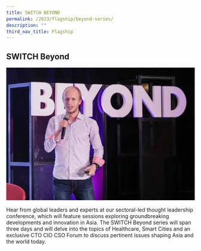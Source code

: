 ```yaml
---
title: SWITCH BEYOND
permalink: /2023/flagship/beyond-series/
description: ""
third_nav_title: Flagship
---
```

## SWITCH Beyond 

![](/images/2023/switch%20beyond%20series%20(flagship).jpg)

Hear from global leaders and experts  at our sectoral-led thought leadership conference, which will feature sessions exploring groundbreaking developments and  innovation in Asia. The SWITCH Beyond series will span three days and will delve into the topics of Healthcare, Smart Cities and an exclusive CTO CIO CSO Forum to discuss pertinent issues shaping Asia and the world today.